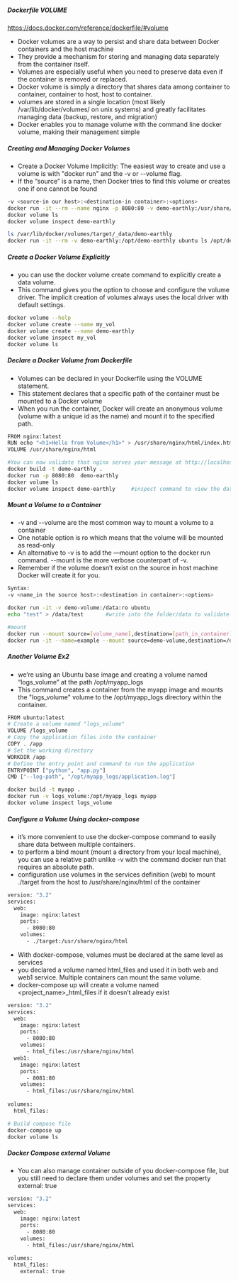 ##### Dockerfile VOLUME
https://docs.docker.com/reference/dockerfile/#volume
- Docker volumes are a way to persist and share data between Docker containers and the host machine
- They provide a mechanism for storing and managing data separately from the container itself.
- Volumes are especially useful when you need to preserve data even if the container is removed or replaced.
- Docker volume is simply a directory that shares data among container to container, container to host, host to container.
-  volumes are stored in a single location (most likely /var/lib/docker/volumes/ on unix systems) and greatly facilitates managing data (backup, restore, and migration)
-  Docker enables you to manage volume with the command line docker volume, making their management simple

##### Creating and Managing Docker Volumes
- Create a Docker Volume Implicitly: The easiest way to create and use a volume is with "docker run" and the -v or --volume flag.
-  If the “source” is a name, then Docker tries to find this volume or creates one if one cannot be found
``````sh
-v <source-in our host>:<destination-in container>:<options>
docker run -it --rm --name nginx -p 8080:80 -v demo-earthly:/usr/share/nginx/html nginx
docker volume ls
docker volume inspect demo-earthly

ls /var/lib/docker/volumes/target/_data/demo-earthly
docker run -it --rm -v demo-earthly:/opt/demo-earthly ubuntu ls /opt/demo-earthly
``````
##### Create a Docker Volume Explicitly
- you can use the docker volume create command to explicitly create a data volume.
- This command gives you the option to choose and configure the volume driver. The implicit creation of volumes always uses the local driver with default settings.
``````sh
docker volume --help
docker volume create --name my_vol
docker volume create --name demo-earthly
docker volume inspect my_vol
docker volume ls
``````
##### Declare a Docker Volume from Dockerfile
- Volumes can be declared in your Dockerfile using the VOLUME statement.
- This statement declares that a specific path of the container must be mounted to a Docker volume
- When you run the container, Docker will create an anonymous volume (volume with a unique id as the name) and mount it to the specified path.
``````sh
FROM nginx:latest
RUN echo "<h1>Hello from Volume</h1>" > /usr/share/nginx/html/index.html
VOLUME /usr/share/nginx/html

#You can now validate that nginx serves your message at http://localhost:8080/
docker build -t demo-earthly .
docker run -p 8080:80  demo-earthly
docker volume ls
docker volume inspect demo-earthly     #inspect command to view the data volume details
``````
##### Mount a Volume to a Container
- -v and --volume are the most common way to mount a volume to a container
- One notable option is ro which means that the volume will be mounted as read-only
- An alternative to -v is to add the —mount option to the docker run command. --mount is the more verbose counterpart of -v.
- Remember if the volume doesn’t exist on the source in host machine Docker will create it for you.
``````sh
Syntax:
-v <name_in the source host>:<destination in container>:<options>

docker run -it -v demo-volume:/data:ro ubuntu
echo "test" > /data/test       #write into the folder/data to validate that the volume is in read-only mode:

#mount
docker run --mount source=[volume_name],destination=[path_in_container] [docker_image]
docker run -it --name=example --mount source=demo-volume,destination=/data ubuntu

``````

##### Another Volume Ex2
- we’re using an Ubuntu base image and creating a volume named “logs_volume” at the path /opt/myapp_logs
- This command creates a container from the myapp image and mounts the "logs_volume" volume to the /opt/myapp_logs directory within the container.
``````sh
FROM ubuntu:latest
# Create a volume named "logs_volume"
VOLUME /logs_volume
# Copy the application files into the container
COPY . /app
# Set the working directory
WORKDIR /app
# Define the entry point and command to run the application
ENTRYPOINT ["python", "app.py"]
CMD ["--log-path", "/opt/myapp_logs/application.log"]

docker build -t myapp .
docker run -v logs_volume:/opt/myapp_logs myapp
docker volume inspect logs_volume

``````
##### Configure a Volume Using docker-compose
- it’s more convenient to use the docker-compose command to easily share data between multiple containers.
- to perform a bind mount (mount a directory from your local machine), you can use a relative path unlike -v with the command docker run that requires an absolute path.
- configuration use volumes in the services definition (web) to mount ./target from the host to /usr/share/nginx/html of the container


``````sh
version: "3.2"
services:
  web:
    image: nginx:latest
    ports:
      - 8080:80
    volumes:
      - ./target:/usr/share/nginx/html

``````
- With docker-compose, volumes must be declared at the same level as services
- you declared a volume named html_files and used it in both web and web1 service. Multiple containers can mount the same volume.
- docker-compose up will create a volume named <project_name>_html_files if it doesn’t already exist 
``````sh
version: "3.2"
services:
  web:
    image: nginx:latest
    ports:
      - 8080:80
    volumes:
      - html_files:/usr/share/nginx/html
  web1:
    image: nginx:latest
    ports:
      - 8081:80
    volumes:
      - html_files:/usr/share/nginx/html
 
volumes:
  html_files:

# Build compose file
docker-compose up
docker volume ls
``````

##### Docker Compose external Volume
- You can also manage container outside of you docker-compose file, but you still need to declare them under volumes and set the property external: true
``````sh
version: "3.2"
services:
  web:
    image: nginx:latest
    ports:
      - 8080:80
    volumes:
      - html_files:/usr/share/nginx/html
 
volumes:
  html_files:
    external: true

``````
